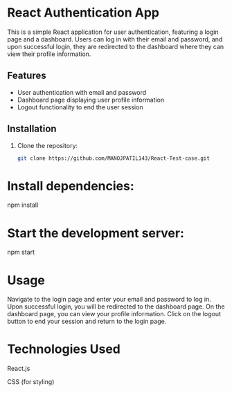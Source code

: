 # React Authentication App

This is a simple React application for user authentication, featuring a login page and a dashboard. Users can log in with their email and password, and upon successful login, they are redirected to the dashboard where they can view their profile information.

## Features

- User authentication with email and password
- Dashboard page displaying user profile information
- Logout functionality to end the user session

## Installation

1. Clone the repository:

   ```bash
   git clone https://github.com/MANOJPATIL143/React-Test-case.git

# Install dependencies:
npm install

# Start the development server:
npm start

 # Usage
Navigate to the login page and enter your email and password to log in.
Upon successful login, you will be redirected to the dashboard page.
On the dashboard page, you can view your profile information.
Click on the logout button to end your session and return to the login page.

# Technologies Used
React.js

CSS (for styling)

